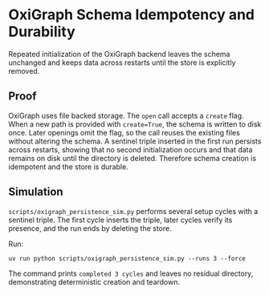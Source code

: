 # OxiGraph Schema Idempotency and Durability

Repeated initialization of the OxiGraph backend leaves the schema unchanged and
keeps data across restarts until the store is explicitly removed.

## Proof

OxiGraph uses file backed storage. The `open` call accepts a `create` flag. When
a new path is provided with `create=True`, the schema is written to disk once.
Later openings omit the flag, so the call reuses the existing files without
altering the schema. A sentinel triple inserted in the first run persists across
restarts, showing that no second initialization occurs and that data remains on
disk until the directory is deleted. Therefore schema creation is idempotent and
the store is durable.

## Simulation

`scripts/oxigraph_persistence_sim.py` performs several setup cycles with a
sentinel triple. The first cycle inserts the triple, later cycles verify its
presence, and the run ends by deleting the store.

Run:

`uv run python scripts/oxigraph_persistence_sim.py --runs 3 --force`

The command prints `completed 3 cycles` and leaves no residual directory,
demonstrating deterministic creation and teardown.

